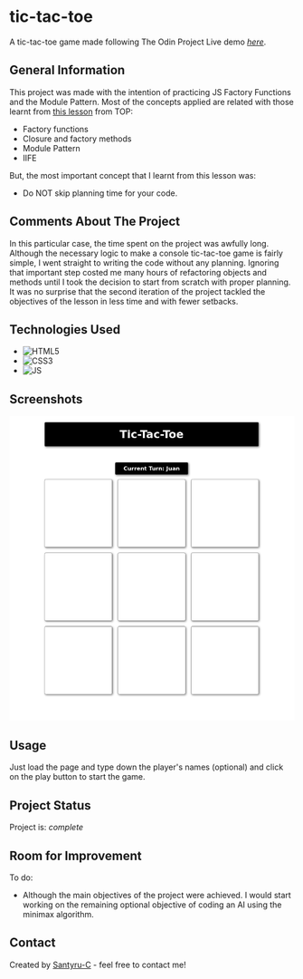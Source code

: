 # tic-tac-toe
A tic-tac-toe game made following The Odin Project
Live demo [_here_](https://santyru-c.github.io/tic-tac-toe/).

## General Information
This project was made with the intention of practicing JS Factory Functions and the Module Pattern. 
Most of the concepts applied are related with those learnt from [this lesson](https://www.theodinproject.com/lessons/node-path-javascript-factory-functions-and-the-module-pattern) from TOP:

- Factory functions
- Closure and factory methods
- Module Pattern
- IIFE

But, the most important concept that I learnt from this lesson was:

- Do NOT skip planning time for your code.


## Comments About The Project
In this particular case, the time spent on the project was awfully long. Although the necessary logic to make a console tic-tac-toe game is fairly simple, I went straight to writing the code without any planning. 
Ignoring that important step costed me many hours of refactoring objects and methods until I took the decision to start from scratch with proper planning. It was no surprise that the second iteration of the project tackled the objectives of the lesson in less time and with fewer setbacks.

## Technologies Used
- ![HTML5](https://img.shields.io/badge/HTML5-E34F26?style=for-the-badge&logo=html5&logoColor=white)
- ![CSS3](https://img.shields.io/badge/CSS3-1572B6?style=for-the-badge&logo=css3&logoColor=white)
- ![JS](https://img.shields.io/badge/JavaScript-323330?style=for-the-badge&logo=javascript&logoColor=F7DF1E)

## Screenshots
![Example screenshot](./Tic-Tac-Toe_screenshot.png)

## Usage
Just load the page and type down the player's names (optional) and click on the play button to start the game.

## Project Status
Project is: _complete_

## Room for Improvement
To do:
- Although the main objectives of the project were achieved. I would start working on the remaining optional objective of coding an AI using the minimax algorithm.

## Contact
Created by [Santyru-C](https://github.com/Santyru-C) - feel free to contact me!